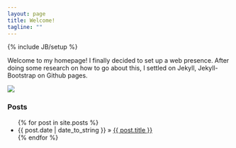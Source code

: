 ```yaml
---
layout: page
title: Welcome!
tagline: ""
---
```

{% include JB/setup %}
<div class="row">
<div class="span9">
<p>
	Welcome to my homepage! I finally decided to set up a web presence. After doing some research on how to go about this, I settled on Jekyll, Jekyll-Bootstrap on Github pages.
</p>
</div>
<div class="span3">
	<img src="{{ ASSET_PATH }}images/Profile.jpg">
</div>


<h3>Posts</h3>

<ul class="posts">
  {% for post in site.posts %}
    <li><span>{{ post.date | date_to_string }}</span> &raquo; <a href="{{ BASE_PATH }}{{ post.url }}">{{ post.title }}</a></li>
  {% endfor %}
</ul>
</div>